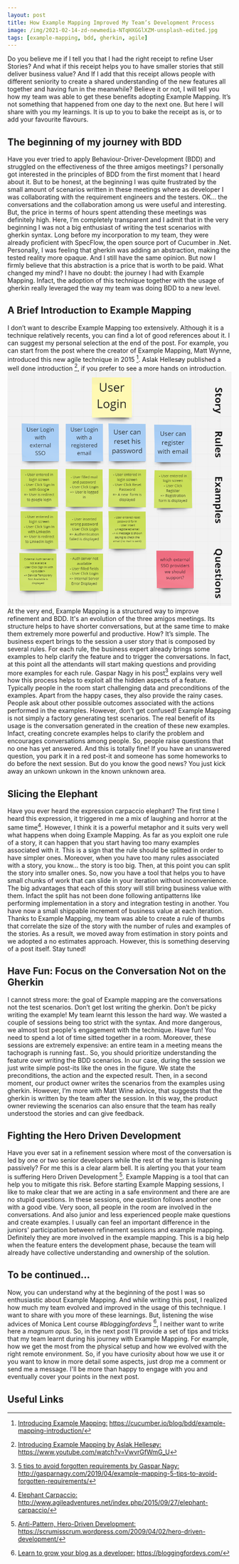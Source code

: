 ```yaml
---
layout: post
title: How Example Mapping Improved My Team’s Development Process
image: /img/2021-02-14-zd-newmedia-NTqHXGGlXZM-unsplash-edited.jpg
tags: [example-mapping, bdd, gherkin, agile]
---
```

Do you believe me if I tell you that I had the right receipt to refine User Stories? And what if this receipt helps you to have smaller stories that still deliver business value? And If I add that this receipt allows people with different seniority to create a shared understanding of the new features all together and having fun in the meanwhile? Believe it or not, I will tell you how my team was able to get these benefits adopting Example Mapping. It’s not something that happened from one day to the next one. But here I will share with you my learnings. It is up to you to bake the receipt as is, or to add your favourite flavours.

## The beginning of my journey with BDD
Have you ever tried to apply Behaviour-Driver-Development (BDD) and struggled on the effectiveness of the three amigos meetings? I personally got interested in the principles of BDD from the first moment that I heard about it. But to be honest, at the beginning I was quite frustrated by the small amount of scenarios written in these meetings where as developer I was collaborating with the requirement engineers and the testers. OK… the conversations and the collaboration among us were useful and interesting. But, the price in terms of hours spent attending these meetings was definitely high. 
Here, I’m completely transparent and I admit that in the very beginning I was not a big enthusiast of writing the test scenarios with gherkin syntax. Long before my incorporation to my team, they were already proficient with SpecFlow, the open source port of Cucumber in .Net. Personally, I was feeling that gherkin was adding an abstraction, making the tested reality more opaque. And I still have the same opinion. But now I firmly believe that this abstraction is a price that is worth to be paid. What changed my mind? I have no doubt: the journey I had with Example Mapping. Infact, the adoption of this technique together with the usage of gherkin really leveraged the way my team was doing BDD to a new level.

## A Brief Introduction to Example Mapping
I don’t want to describe Example Mapping too extensively. Although it is a technique relatively recents, you can find a lot of good references about it. I can suggest my personal selection at the end of the post. For example, you can start from the post where the creator of Example Mapping, Matt Wynne, introduced this new agile technique in 2015 [^1]. Aslak Hellesøy published a well done introduction [^2], if you prefer to see a more hands on introduction. 
![Example Mapping in action](/img/2021-02-12-example-mapping.png)
At the very end, Example Mapping is a structured way to improve refinement and BDD. It's an evolution of the three amigos meetings. Its structure helps to have shorter conversations, but at the same time to make them extremely more powerful and productive. How? It’s simple. The business expert brings to the session a user story that is composed by several rules. For each rule, the business expert already brings some examples to help clarify the feature and to trigger the conversations. In fact, at this point all the attendants will start making questions and providing more examples for each rule. Gaspar Nagy in his post[^3] explains very well how this process helps to exploit all the hidden aspects of a feature. Typically people in the room start challenging data and preconditions of the examples. Apart from the happy cases, they also provide the rainy cases. People ask about other possible outcomes associated with the actions performed in the examples. However, don’t get confused! Example Mapping is not simply a factory generating test scenarios. The real benefit of its usage is the conversation generated in the creation of these new examples.  Infact, creating concrete examples helps to clarify the problem and encourages conversations among people. So, people raise questions that no one has yet answered. And this is totally fine! If you have an unanswered question, you park it in a red post-it and someone has some homeworks to do before the next session. But do you know the good news? You just kick away an unkown unkown in the known unknown area.

## Slicing the Elephant
Have you ever heard the expression carpaccio elephant? The first time I heard this expression, it triggered in me a mix of laughing and horror at the same time[^4]. However, I think it is a powerful metaphor and it suits very well what happens when doing Example Mapping.
As far as you exploit one rule of a story, it can happen that you start having too many examples associated with it. This is a sign that the rule should be splitted in order to have simpler ones. Moreover, when you have too many rules associated with a story, you know... the story is too big. Then, at this point you can split the story into smaller ones. So, now you have a tool that helps you to have small chunks of work that can slide in your iteration without inconvenience. The big advantages that each of this story will still bring business value with them. Infact the split has not been done following antipatterns like performing implementation in a story and integration testing in another. You have now a small shippable increment of business value at each iteration.
Thanks to Example Mapping, my team was able to create a rule of thumbs that correlate the size of the story with the number of rules and examples of the stories. As a result, we moved away from estimation in story points and we adopted a no estimates approach. However, this is something deserving of a post itself. Stay tuned!  

## Have Fun: Focus on the Conversation Not on the Gherkin
I cannot stress more: the goal of Example mapping are the conversations not the test scenarios.
Don’t get lost writing the gherkin. Don’t be picky writing the example! 
My team learnt this lesson the hard way. We wasted a couple of sessions being too strict with the syntax. And more dangerous, we almost lost people's engagement with the technique. Have fun! You need to spend a lot of time sitted together in a room. Moreover, these sessions are extremely expensive: an entire team in a meeting means the tachograph is running fast..
So, you should prioritize understanding the feature over writing the BDD scenarios.
In our case, during the session we just write simple post-its like the ones in the figure. We state the preconditions, the action and the expected result. Then, in a second moment, our product owner writes the scenarios from the examples using gherkin. However, I’m more with Matt Wine advice, that suggests that the gherkin is written by the team after the session. In this way, the product owner reviewing the scenarios can also ensure that the team has really understood the stories and can give feedback.

## Fighting the Hero Driven Development
Have you ever sat in a refinement session where most of the conversation is led by one or two senior developers while the rest of the team is listening passively? For me this is a clear alarm bell. It is alerting you that your team is suffering Hero Driven Development [^5]. Example Mapping is a tool that can help you to mitigate this risk.
Before starting Example Mapping sessions, I like to make clear that we are acting in a safe environment and there are are no stupid questions. In these sessions, one question follows another one with a good vibe. Very soon, all people in the room are involved in the conversations. And also junior and less experienced people make questions and create examples. I usually can feel an important difference in the juniors' participation between refinement sessions and example mapping. Definitely they are more involved in the example mapping. This is a big help when the feature enters the development phase, because the team will already have collective understanding and ownership of the solution.

## To be continued...
Now, you can understand why at the beginning of the post I was so enthusiastic about Example Mapping. And while writing this post, I realized how much my team evolved and improved in the usage of this technique. I want to share with you more of these learnings. But, listening the wise advices of Monica Lent course *#bloggingfordevs* [^6], I neither want to write here a *magnum opus*. So, in the next post I’ll provide a set of tips and tricks that my team learnt during his journey with Example Mapping. For example, how we get the most from the physical setup and how we evolved with the right remote environment. So, if you have curiosity about how we use it or you want to know in more detail some aspects, just drop me a comment or send me a message. I'll be more than happy to engage with you and eventually cover your points in the next post.

## Useful Links
[^1]: [Introducing Example Mapping:](https://cucumber.io/blog/bdd/example-mapping-introduction/) https://cucumber.io/blog/bdd/example-mapping-introduction/
[^2]: [Introducing Example Mapping by Aslak Hellesøy:](https://www.youtube.com/watch?v=VwvrGfWmG_U) https://www.youtube.com/watch?v=VwvrGfWmG_U
[^3]: [5 tips to avoid forgotten requirements by Gaspar Nagy:](http://gasparnagy.com/2019/04/example-mapping-5-tips-to-avoid-forgotten-requirements/) http://gasparnagy.com/2019/04/example-mapping-5-tips-to-avoid-forgotten-requirements/
[^4]: [Elephant Carpaccio:](http://www.agileadventures.net/index.php/2015/09/27/elephant-carpaccio/) http://www.agileadventures.net/index.php/2015/09/27/elephant-carpaccio/
[^5]: [Anti-Pattern, Hero-Driven Development:](https://scrumisscrum.wordpress.com/2009/04/02/hero-driven-development/) https://scrumisscrum.wordpress.com/2009/04/02/hero-driven-development/
[^6]: [Learn to grow your blog as a developer:](https://bloggingfordevs.com/) https://bloggingfordevs.com/
